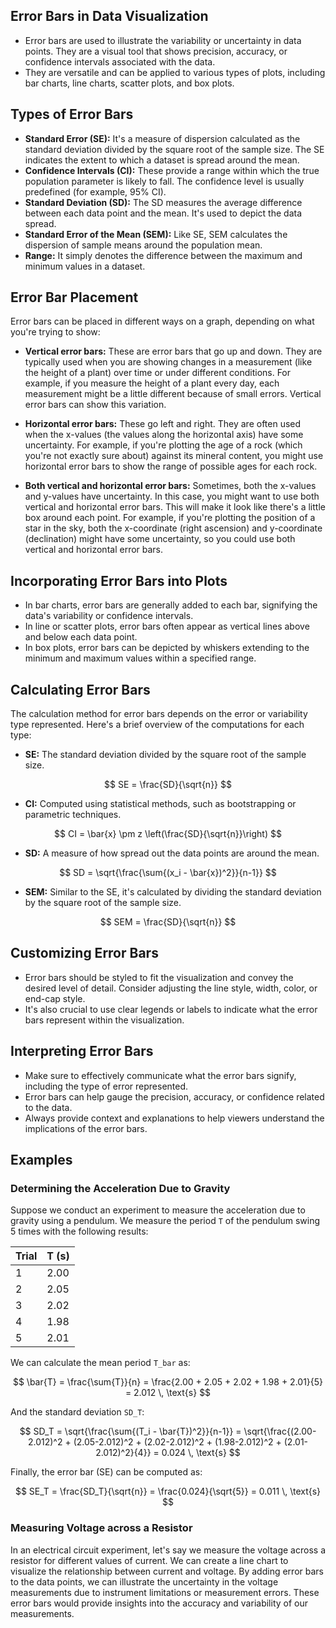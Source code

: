 ## Error Bars in Data Visualization
- Error bars are used to illustrate the variability or uncertainty in data points. They are a visual tool that shows precision, accuracy, or confidence intervals associated with the data.
- They are versatile and can be applied to various types of plots, including bar charts, line charts, scatter plots, and box plots.

## Types of Error Bars
- **Standard Error (SE):** It's a measure of dispersion calculated as the standard deviation divided by the square root of the sample size. The SE indicates the extent to which a dataset is spread around the mean.
- **Confidence Intervals (CI):** These provide a range within which the true population parameter is likely to fall. The confidence level is usually predefined (for example, 95% CI).
- **Standard Deviation (SD):** The SD measures the average difference between each data point and the mean. It's used to depict the data spread.
- **Standard Error of the Mean (SEM):** Like SE, SEM calculates the dispersion of sample means around the population mean.
- **Range:** It simply denotes the difference between the maximum and minimum values in a dataset.

## Error Bar Placement

Error bars can be placed in different ways on a graph, depending on what you're trying to show:

- **Vertical error bars:** These are error bars that go up and down. They are typically used when you are showing changes in a measurement (like the height of a plant) over time or under different conditions. For example, if you measure the height of a plant every day, each measurement might be a little different because of small errors. Vertical error bars can show this variation.

- **Horizontal error bars:** These go left and right. They are often used when the x-values (the values along the horizontal axis) have some uncertainty. For example, if you're plotting the age of a rock (which you're not exactly sure about) against its mineral content, you might use horizontal error bars to show the range of possible ages for each rock.

- **Both vertical and horizontal error bars:** Sometimes, both the x-values and y-values have uncertainty. In this case, you might want to use both vertical and horizontal error bars. This will make it look like there's a little box around each point. For example, if you're plotting the position of a star in the sky, both the x-coordinate (right ascension) and y-coordinate (declination) might have some uncertainty, so you could use both vertical and horizontal error bars.

## Incorporating Error Bars into Plots
- In bar charts, error bars are generally added to each bar, signifying the data's variability or confidence intervals.
- In line or scatter plots, error bars often appear as vertical lines above and below each data point.
- In box plots, error bars can be depicted by whiskers extending to the minimum and maximum values within a specified range.

## Calculating Error Bars
The calculation method for error bars depends on the error or variability type represented. Here's a brief overview of the computations for each type:

- **SE:** The standard deviation divided by the square root of the sample size. 

$$ SE = \frac{SD}{\sqrt{n}} $$
    
- **CI:** Computed using statistical methods, such as bootstrapping or parametric techniques.

$$ CI = \bar{x} \pm z \left(\frac{SD}{\sqrt{n}}\right) $$
    
- **SD:** A measure of how spread out the data points are around the mean.

$$ SD = \sqrt{\frac{\sum{(x_i - \bar{x})^2}}{n-1}} $$
    
- **SEM:** Similar to the SE, it's calculated by dividing the standard deviation by the square root of the sample size.
    
$$ SEM = \frac{SD}{\sqrt{n}} $$

## Customizing Error Bars
- Error bars should be styled to fit the visualization and convey the desired level of detail. Consider adjusting the line style, width, color, or end-cap style.
- It's also crucial to use clear legends or labels to indicate what the error bars represent within the visualization.

## Interpreting Error Bars
- Make sure to effectively communicate what the error bars signify, including the type of error represented.
- Error bars can help gauge the precision, accuracy, or confidence related to the data.
- Always provide context and explanations to help viewers understand the implications of the error bars.

## Examples

### Determining the Acceleration Due to Gravity
Suppose we conduct an experiment to measure the acceleration due to gravity using a pendulum. We measure the period `T` of the pendulum swing 5 times with the following results:

| Trial | T (s) |
|-------|-------|
| 1     | 2.00  |
| 2     | 2.05  |
| 3     | 2.02  |
| 4     | 1.98  |
| 5     | 2.01  |

We can calculate the mean period `T_bar` as:

$$ \bar{T} = \frac{\sum{T}}{n} = \frac{2.00 + 2.05 + 2.02 + 1.98 + 2.01}{5} = 2.012 \, \text{s} $$

And the standard deviation `SD_T`:

$$ SD_T = \sqrt{\frac{\sum{(T_i - \bar{T})^2}}{n-1}} = \sqrt{\frac{(2.00-2.012)^2 + (2.05-2.012)^2 + (2.02-2.012)^2 + (1.98-2.012)^2 + (2.01-2.012)^2}{4}} = 0.024 \, \text{s} $$

Finally, the error bar (SE) can be computed as:

$$ SE_T = \frac{SD_T}{\sqrt{n}} = \frac{0.024}{\sqrt{5}} = 0.011 \, \text{s} $$

### Measuring Voltage across a Resistor
In an electrical circuit experiment, let's say we measure the voltage across a resistor for different values of current. We can create a line chart to visualize the relationship between current and voltage. By adding error bars to the data points, we can illustrate the uncertainty in the voltage measurements due to instrument limitations or measurement errors. These error bars would provide insights into the accuracy and variability of our measurements.
